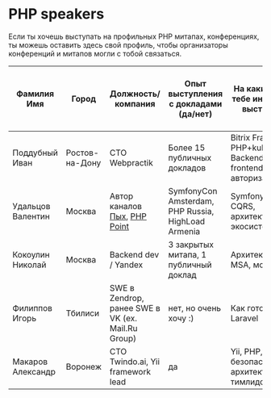 # PHP speakers

Если ты хочешь выступать на профильных PHP митапах, конференциях, ты можешь оставить здесь свой профиль, чтобы
организаторы конференций и митапов могли с тобой связаться.

| Фамилия Имя       | Город          | Должность/компания                                                                  | Опыт выступления с докладами (да/нет)              | На какие темы тебе интересно выступить                                | У тебя есть в настоящий момент новые идеи с докладами?) | Telegram                                 | 
|-------------------|----------------|-------------------------------------------------------------------------------------|----------------------------------------------------|-----------------------------------------------------------------------|---------------------------------------------------------|------------------------------------------|
| Поддубный Иван    | Ростов-на-Дону | CTO Webpractik                                                                      | Более 15 публичных докладов                        | Bitrix Framework, PHP+kubernetes, Backend + SPA frontend, авторизация |                                                         | [@northleshiy](https://t.me/northleshiy) |
| Удальцов Валентин | Москва         | Автор каналов [Пых](https://t.me/phpyh), [PHP Point](https://youtube.com/@PHPPoint) | SymfonyCon Amsterdam, PHP Russia, HighLoad Armenia | Symfony, DDD, CQRS, архитектура, экосистема PHP                       |                                                         | [@vudaltsov](https://t.me/vudaltsov)     |
| Кокоулин Николай  | Москва         | Backend dev / Yandex                                                                | 3 закрытых митапа, 1 публичный доклад              | Архитектура, MSA, монолиты                                            | Да                                                      | [@kekalay](https://t.me/kekalay)         |
| Филиппов Игорь    | Тбилиси        | SWE в Zendrop, ранее SWE в VK (ex. Mail.Ru Group)                                   | нет, но очень хочу :)                              | Как готовить Laravel                                                  | Да                                                      | [@play_to](https://t.me/play_to)         |
| Макаров Александр | Воронеж        | CTO Twindo.ai, Yii framework lead                                                   | да                                                 | Yii, PHP, безопасность, архитектура, тимлидские | Да | @samdark

